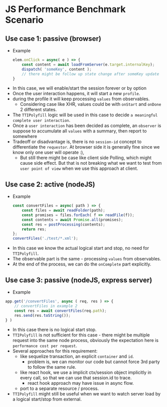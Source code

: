 # JS Performance Benchmark Scenario
## Use case 1: passive (browser)
- Example
  ```javascript
  elem.onClick = async( e ) => {
      const content = await loadFromServer(e.target.internalKey);
      dispatch( 'someKey', content );
      // there might be follow up state change after someKey update
  }
  ```
- In this case, we will enable/start the session forever or by option
- Once the user interaction happens, it will start a new `profile`.
- during the profile it will keep processing `values` from observables.
  - Considering case like XHR, values could be with `onStart` and `onDone` 2 different states.
- The `TTIPolyfill` logic will be used in this case to decide `a meaningful complete user interaction`.
- Once a `user interaction` has been decided as complete, an `observer` is suppose to accumulate all `values` with a summary, then report to somewhere
- Tradeoff or disadvantage is, there is no `session-id` concept to differentiate the `requestor`. At browser side it is generally fine since we know only one user will operate :),
  - But still there might be case like client side Polling, which might cause side effect. But that is not breaking what we want to test from `user point of view` when we use this approach at client.

## Use case 2: active (nodeJS)
- Example
  ```javascript
  const convertFiles = async( path ) => {
      const files = await readFolder(path);
      const promises = files.forEach( f => readFile(f));
      const contents = await Promise.all(promises);
      const res = postProcessing(contents);
      return res;
  };
  convertFiles('./test/*.xml');
  ```
- In this case we know the actual logical start and stop, no need for `TTIPolyfill`.
- The observable part is the same - processing `values` from observables.
- At the end of the process, we can do the `onComplete` part explicitly.

## Use case 3: passive (nodeJS, express server)
- Example
```javascript
app.get('/convertFiles', async ( req, res ) => {
    // convertFiles in example 2
    const res = await convertFiles(req.path);
    res.send(res.toString());
} )
```
- In this case there is no logical start stop.
- `TTIPolyfill` is not sufficient for this case - there might be multiple request into the same node process, obviously the expectation here is `performance cost per request`.
- Several approaches for this requirement:
  - like sequelize transaction, an explicit `container` and `id`.
    - problem is, we can monitor our code but cannot force 3rd party to follow the same rule.
  - like react hook, we use a implicit ctx/session object implicitly in every call, so that we can use that session.id to trace.
    - react hook approach may have issue in async flow.
  - port to a separate resource / process.
- `TTIPolyfill` might still be useful when we want to watch server load by a logical start/stop from external.


